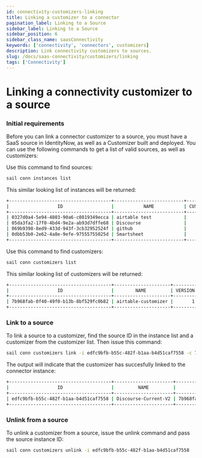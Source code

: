 ```yaml
---
id: connectivity-customizers-linking
title: Linking a customizer to a connector
pagination_label: Linking to a Source
sidebar_label: Linking to a Source
sidebar_position: 6
sidebar_class_name: saasConnectivity
keywords: ['connectivity', 'connectors', customizers]
description: Link connectivity customizers to sources.
slug: /docs/saas-connectivity/customizers/linking
tags: ['Connectivity']
---
```


# Linking a connectivity customizer to a source

### Initial requirements

Before you can link a connector customizer to a source, you must have a SaaS source in IdentityNow, as well as a Customizer built and deployed. You can use the following commands to get a list of valid sources, as well as customizers:

Use this command to find sources:

```bash
sail conn instances list
```
This similar looking list of instances will be returned:

```bash
+--------------------------------------+--------------------------+---------------+
|                  ID                  |           NAME           | CUSTOMIZER ID |
+--------------------------------------+--------------------------+---------------+
| 0327d0a4-5e94-4803-90a6-c0819349ecca | airtable test            |               |
| 05da3fa2-17f0-4bd4-9e2a-ab93d7dffe68 | Discourse                |               |
| 069b9398-8ed9-433d-943f-3cb32952524f | github                   |               |
| 0dbb53b0-2e62-4a8e-9efe-97555755025d | Smartsheet               |               |
+--------------------------------------+--------------------------+---------------+
```

Use this command to find customizers:

```bash
sail conn customizers list
```
This similar looking list of customizers will be returned:

```bash
+--------------------------------------+---------------------+---------+
|                  ID                  |        NAME         | VERSION |
+--------------------------------------+---------------------+---------+
| 7b968fab-0f40-49f0-b13b-8bf529fc0b82 | airtable-customizer |       1 |
+--------------------------------------+---------------------+---------+
```

### Link to a source

To link a source to a customizer, find the source ID in the instance list and a customizer from the customizer list. Then issue this command:

```bash
sail conn customizers link -i edfc9bfb-b55c-482f-b1aa-b4d51caf7558 -c 7b968fab-0f40-49f0-b13b-8bf529fc0b82
```
The output will indicate that the customizer has succesfully linked to the connector instance:
```bash
+--------------------------------------+----------------------+--------------------------------------+
|                  ID                  |         NAME         |            CUSTOMIZER ID             |
+--------------------------------------+----------------------+--------------------------------------+
| edfc9bfb-b55c-482f-b1aa-b4d51caf7558 | Discourse-Current-V2 | 7b968fab-0f40-49f0-b13b-8bf529fc0b82 |
+--------------------------------------+----------------------+--------------------------------------+
```

### Unlink from a source

To unlink a customizer from a source, issue the unlink command and pass the source instance ID: 

```bash
sail conn customizers unlink -i edfc9bfb-b55c-482f-b1aa-b4d51caf7558
```

